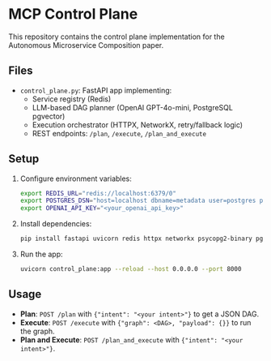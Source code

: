 # MCP Control Plane

This repository contains the control plane implementation for the Autonomous Microservice Composition paper.

## Files

- `control_plane.py`: FastAPI app implementing:
  - Service registry (Redis)
  - LLM-based DAG planner (OpenAI GPT-4o-mini, PostgreSQL pgvector)
  - Execution orchestrator (HTTPX, NetworkX, retry/fallback logic)
  - REST endpoints: `/plan`, `/execute`, `/plan_and_execute`

## Setup

1. Configure environment variables:
   ```bash
   export REDIS_URL="redis://localhost:6379/0"
   export POSTGRES_DSN="host=localhost dbname=metadata user=postgres password=secret"
   export OPENAI_API_KEY="<your_openai_api_key>"
   ```
2. Install dependencies:
   ```bash
   pip install fastapi uvicorn redis httpx networkx psycopg2-binary pgvector openai
   ```
3. Run the app:
   ```bash
   uvicorn control_plane:app --reload --host 0.0.0.0 --port 8000
   ```

## Usage

- **Plan**: `POST /plan` with `{"intent": "<your intent>"}` to get a JSON DAG.
- **Execute**: `POST /execute` with `{"graph": <DAG>, "payload": {}}` to run the graph.
- **Plan and Execute**: `POST /plan_and_execute` with `{"intent": "<your intent>"}`.
